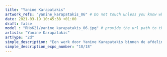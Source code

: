 ```yaml
---
title: "Yanine Karapatakis"
artwork_refs: "yanine_karapatakis_06" # Do not touch unless you know what you are doing
date: 2021-03-19 10:45:38 +01:00
draft: false
model : "RHoK21/yanine_karapatakis_06.jpg" # provide the url path to the model
artists: "Yanine Karapatakis"
artType: "2d"
simple_description: "Een werk door Yanine Karapatakis binnen de afdeling Tekenkunst.<br><br><br><br> Een project gerealiseerd door Dirk Derom in opdracht van het <a href='https://www.sdko.brussels'>SDKO</a> en met steun van de <a href='https://www.vgc.be/wie-zijn-wij/actief-beleid-brussel/onderwijs'>VGC</a>."
simple_description_expo_number: "18/18"
---
```

